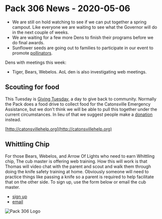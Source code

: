# Pack 306 News - 2020-05-06

* We are still on hold watching to see if we can put together a spring campout. Like everyone we are waiting to see what the Governor will do in the next couple of weeks.
* We are waiting for a few more Dens to finish their programs before we do final awards.
* Sunflower seeds are going out to families to participate in our event to promote [pollinators](https://cub306.org/events/2019-2020/Sunflower_Project.pdf).

Dens with meetings this week:

* Tiger, Bears, Webelos. AoL den is also investigating web meetings.

## Scouting for food
This Tuesday is [Giving Tuesday](https://www.givingtuesday.org/organizations), a day to give back to community. Normally the Pack does a food drive to collect food for the Catonsville Emergency Assistance, but we don't think we will be able to pull this together under the current circumstances. In lieu of that we suggest people make a [donation](http://catonsvillehelp.org/donating-money/) instead.

[http://catonsvillehelp.org](http://catonsvillehelp.org)

## Whittling Chip

For those Bears, Webelos, and Arrow Of Lights who need to earn Whittling chip, The cub master is offering web training. How this will work is that Thomas will video chat with the parent and scout and walk them through doing the knife safety training at home. Obviously someone will need to practice things like passing a knife so a parent is required to help facilitate that on the other side. To sign up, use the form below or email the cub master.

* [sign up](https://airtable.com/shrCCfJSAKvMVQeuB)
* [email](mailto:cubmaster@cub306.org?subject=knife%20saftey)

![Pack 306 Logo](https://cub306.org/images/PackLogo_Small.png?when=2020-05-06&where=web)